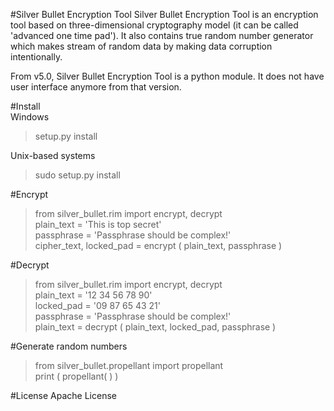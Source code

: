 #Silver Bullet Encryption Tool
Silver Bullet Encryption Tool is an encryption tool based on three-dimensional cryptography model (it can be called 'advanced one time pad'). It also contains true random number generator which makes stream of random data by making data corruption intentionally.

From v5.0, Silver Bullet Encryption Tool is a python module. It does not have user interface anymore from that version.

#Install  
Windows   
>setup.py install  

Unix-based systems  
>sudo setup.py install


#Encrypt
>from  silver_bullet.rim  import encrypt,  decrypt  
>plain_text = 'This is top secret'  
>passphrase = 'Passphrase should be complex!'  
>cipher_text, locked_pad = encrypt ( plain_text,  passphrase )   

#Decrypt
>from  silver_bullet.rim  import  encrypt,  decrypt  
>plain_text = '12 34 56 78 90'  
>locked_pad = '09 87 65 43 21'   
>passphrase = 'Passphrase should be complex!'  
>plain_text = decrypt ( plain_text, locked_pad,  passphrase )  

#Generate random numbers
>from silver_bullet.propellant import propellant  
>print ( propellant( ) )

#License
Apache License
